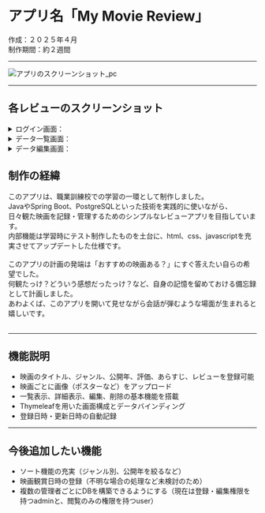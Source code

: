 # アプリ名「My Movie Review」
作成：２０２５年４月<br>
制作期間：約２週間

<hr>

![アプリのスクリーンショット_pc](https://github.com/Mayco-moon/movie_review_app/blob/0473dc5cf60a0ae5b7e0d276be0d6ffd97b03bb5/image%20/ss_list_pc.jpg)
 
<hr>

## 各レビューのスクリーンショット
<details><summary>ログイン画面：</summary>
   
![スクリーンショット_pc]([https://github.com/user-attachments/assets/d6889f83-f224-488f-92b0-2a6cc72033bd](https://github.com/Mayco-moon/movie_review_app/blob/0473dc5cf60a0ae5b7e0d276be0d6ffd97b03bb5/image%20/ss_login_pc.jpg))

![スクリーンショット_sp]([https://github.com/user-attachments/assets/20824328-84c8-4097-94ab-d83b61293ba9](https://github.com/Mayco-moon/movie_review_app/blob/0473dc5cf60a0ae5b7e0d276be0d6ffd97b03bb5/image%20/ss_login_sp.jpg))

</details>
<details><summary>データ一覧画面：</summary>
   
![スクリーンショット_pc]([https://github.com/user-attachments/assets/d6889f83-f224-488f-92b0-2a6cc72033bd](https://github.com/Mayco-moon/movie_review_app/blob/0473dc5cf60a0ae5b7e0d276be0d6ffd97b03bb5/image%20/ss_list_pc.jpg))

![スクリーンショット_sp]([https://github.com/user-attachments/assets/20824328-84c8-4097-94ab-d83b61293ba9](https://github.com/Mayco-moon/movie_review_app/blob/0473dc5cf60a0ae5b7e0d276be0d6ffd97b03bb5/image%20/ss_list_sp.jpg))
 
</details>
<details><summary>データ編集画面：</summary>

![スクリーンショット_pc]([https://github.com/user-attachments/assets/d6889f83-f224-488f-92b0-2a6cc72033bd](https://github.com/Mayco-moon/movie_review_app/blob/0473dc5cf60a0ae5b7e0d276be0d6ffd97b03bb5/image%20/ss_list_pc.jpg))

![スクリーンショット_sp]([https://github.com/user-attachments/assets/20824328-84c8-4097-94ab-d83b61293ba9](https://github.com/Mayco-moon/movie_review_app/blob/0473dc5cf60a0ae5b7e0d276be0d6ffd97b03bb5/image%20/ss_list_sp.jpg))
 
</details>

## 制作の経緯

このアプリは、職業訓練校での学習の一環として制作しました。<br> 
JavaやSpring Boot、PostgreSQLといった技術を実践的に使いながら、<br>
日々観た映画を記録・管理するためのシンプルなレビューアプリを目指しています。<br> 
内部機能は学習時にテスト制作したものを土台に、html、css、javascriptを充実させてアップデートした仕様です。<br> 
<br>
このアプリの計画の発端は「おすすめの映画ある？」にすぐ答えたい自らの希望でした。<br>
何観たっけ？どういう感想だったっけ？など、自身の記憶を留めておける備忘録として計画しました。<br>
あわよくば、このアプリを開いて見せながら会話が弾むような場面が生まれると嬉しいです。<br>
<br>
<hr>

## 機能説明

- 映画のタイトル、ジャンル、公開年、評価、あらすじ、レビューを登録可能
- 映画ごとに画像（ポスターなど）をアップロード
- 一覧表示、詳細表示、編集、削除の基本機能を搭載
- Thymeleafを用いた画面構成とデータバインディング
- 登録日時・更新日時の自動記録

<hr>

## 今後追加したい機能

- ソート機能の充実（ジャンル別、公開年を絞るなど）
- 映画観賞日時の登録（不明な場合の処理など未検討のため）
- 複数の管理者ごとにDBを構築できるようにする（現在は登録・編集権限を持つadminと、閲覧のみの権限を持つuser）
